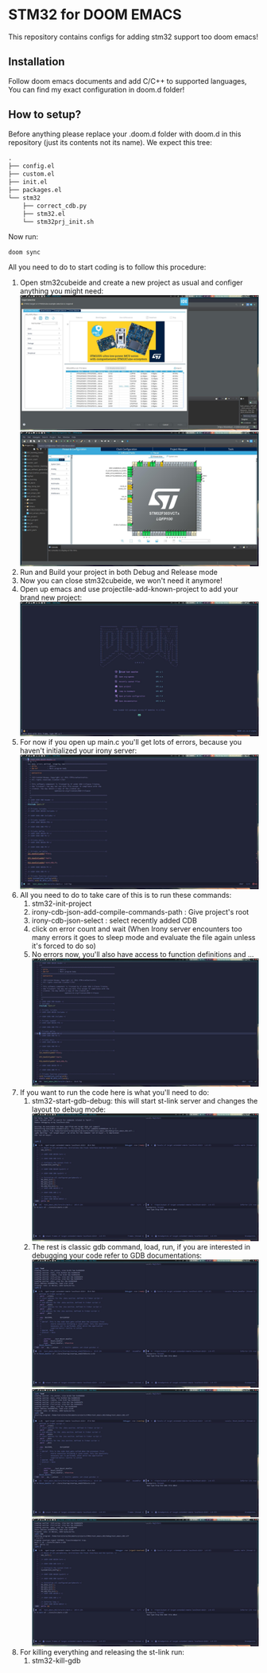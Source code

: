 # STM32 for DOOM EMACS

This repository contains configs for adding stm32 support too doom emacs!

## Installation

Follow doom emacs documents and add C/C++ to supported languages, You can find my exact configuration in doom.d folder!

## How to setup?

Before anything please replace your .doom.d folder with doom.d in this repository (just its contents not its name).
We expect this tree:

```
.
├── config.el
├── custom.el
├── init.el
├── packages.el
└── stm32
    ├── correct_cdb.py
    ├── stm32.el
    └── stm32prj_init.sh
```

Now run:
``` bash
doom sync
```

All you need to do to start coding is to follow this procedure:
1. Open stm32cubeide and create a new project as usual and configer anything you might need:
![alt text](https://github.com/toorajtaraz/stm32-emacs/blob/master/images/1.jpg?raw=true)
![alt text](https://github.com/toorajtaraz/stm32-emacs/blob/master/images/6.jpg?raw=true)
2. Run and Build your project in both Debug and Release mode
3. Now you can close stm32cubeide, we won't need it anymore!
4. Open up emacs and use projectile-add-known-project to add your brand new project:
![alt text](https://github.com/toorajtaraz/stm32-emacs/blob/master/images/9.jpg?raw=true)
5. For now if you open up main.c you'll get lots of errors, because you haven't initialized your irony server:
![alt text](https://github.com/toorajtaraz/stm32-emacs/blob/master/images/10.jpg?raw=true)
6. All you need to do to take care of this is to run these commands:
   1. stm32-init-project
   2. irony-cdb-json-add-compile-commands-path : Give project's root
   3. irony-cdb-json-select : select recently added CDB
   4. click on error count and wait (When Irony server encounters too many errors it goes to sleep mode and evaluate the file again unless it's forced to do so)
   5. No errors now, you'll also have access to function definitions and ...
![alt text](https://github.com/toorajtaraz/stm32-emacs/blob/master/images/13.jpg?raw=true)
7. If you want to run the code here is what you'll need to do:
   1. stm32-start-gdb-debug: this will start st-link server and changes the layout to debug mode:
    ![alt text](https://github.com/toorajtaraz/stm32-emacs/blob/master/images/14.jpg?raw=true)
   2. The rest is classic gdb command, load, run, if you are interested in debugging your code refer to GDB documentations: 
    ![alt text](https://github.com/toorajtaraz/stm32-emacs/blob/master/images/15.jpg?raw=true)
    ![alt text](https://github.com/toorajtaraz/stm32-emacs/blob/master/images/16.jpg?raw=true)
    ![alt text](https://github.com/toorajtaraz/stm32-emacs/blob/master/images/17.jpg?raw=true)
8. For killing everything and releasing the st-link run:
   1. stm32-kill-gdb

